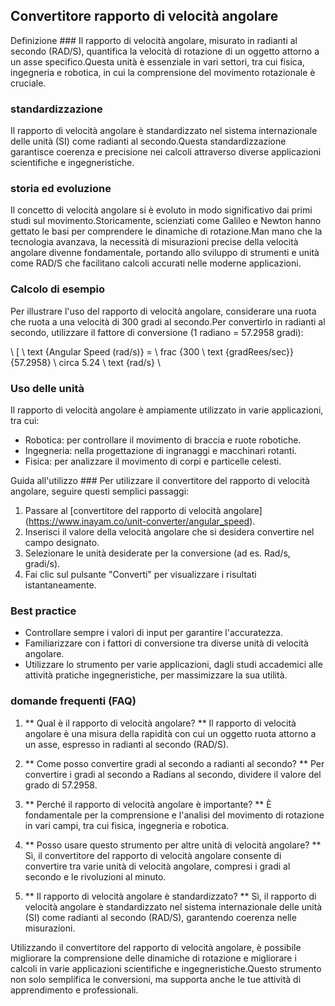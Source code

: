 ## Convertitore rapporto di velocità angolare

Definizione ###
Il rapporto di velocità angolare, misurato in radianti al secondo (RAD/S), quantifica la velocità di rotazione di un oggetto attorno a un asse specifico.Questa unità è essenziale in vari settori, tra cui fisica, ingegneria e robotica, in cui la comprensione del movimento rotazionale è cruciale.

### standardizzazione
Il rapporto di velocità angolare è standardizzato nel sistema internazionale delle unità (SI) come radianti al secondo.Questa standardizzazione garantisce coerenza e precisione nei calcoli attraverso diverse applicazioni scientifiche e ingegneristiche.

### storia ed evoluzione
Il concetto di velocità angolare si è evoluto in modo significativo dai primi studi sul movimento.Storicamente, scienziati come Galileo e Newton hanno gettato le basi per comprendere le dinamiche di rotazione.Man mano che la tecnologia avanzava, la necessità di misurazioni precise della velocità angolare divenne fondamentale, portando allo sviluppo di strumenti e unità come RAD/S che facilitano calcoli accurati nelle moderne applicazioni.

### Calcolo di esempio
Per illustrare l'uso del rapporto di velocità angolare, considerare una ruota che ruota a una velocità di 300 gradi al secondo.Per convertirlo in radianti al secondo, utilizzare il fattore di conversione (1 radiano = 57.2958 gradi):

\ [
\ text {Angular Speed ​​(rad/s)} = \ frac {300 \ text {gradRees/sec}} {57.2958} \ circa 5.24 \ text {rad/s}
\

### Uso delle unità
Il rapporto di velocità angolare è ampiamente utilizzato in varie applicazioni, tra cui:
- Robotica: per controllare il movimento di braccia e ruote robotiche.
- Ingegneria: nella progettazione di ingranaggi e macchinari rotanti.
- Fisica: per analizzare il movimento di corpi e particelle celesti.

Guida all'utilizzo ###
Per utilizzare il convertitore del rapporto di velocità angolare, seguire questi semplici passaggi:
1. Passare al [convertitore del rapporto di velocità angolare] (https://www.inayam.co/unit-converter/angular_speed).
2. Inserisci il valore della velocità angolare che si desidera convertire nel campo designato.
3. Selezionare le unità desiderate per la conversione (ad es. Rad/s, gradi/s).
4. Fai clic sul pulsante "Converti" per visualizzare i risultati istantaneamente.

### Best practice
- Controllare sempre i valori di input per garantire l'accuratezza.
- Familiarizzare con i fattori di conversione tra diverse unità di velocità angolare.
- Utilizzare lo strumento per varie applicazioni, dagli studi accademici alle attività pratiche ingegneristiche, per massimizzare la sua utilità.

### domande frequenti (FAQ)

1. ** Qual è il rapporto di velocità angolare? **
Il rapporto di velocità angolare è una misura della rapidità con cui un oggetto ruota attorno a un asse, espresso in radianti al secondo (RAD/S).

2. ** Come posso convertire gradi al secondo a radianti al secondo? **
Per convertire i gradi al secondo a Radians al secondo, dividere il valore del grado di 57.2958.

3. ** Perché il rapporto di velocità angolare è importante? **
È fondamentale per la comprensione e l'analisi del movimento di rotazione in vari campi, tra cui fisica, ingegneria e robotica.

4. ** Posso usare questo strumento per altre unità di velocità angolare? **
Sì, il convertitore del rapporto di velocità angolare consente di convertire tra varie unità di velocità angolare, compresi i gradi al secondo e le rivoluzioni al minuto.

5. ** Il rapporto di velocità angolare è standardizzato? **
Sì, il rapporto di velocità angolare è standardizzato nel sistema internazionale delle unità (SI) come radianti al secondo (RAD/S), garantendo coerenza nelle misurazioni.

Utilizzando il convertitore del rapporto di velocità angolare, è possibile migliorare la comprensione delle dinamiche di rotazione e migliorare i calcoli in varie applicazioni scientifiche e ingegneristiche.Questo strumento non solo semplifica le conversioni, ma supporta anche le tue attività di apprendimento e professionali.